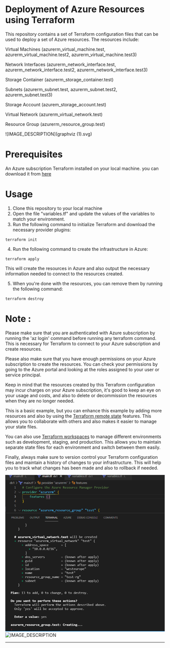 # Deployment of Azure Resources using Terraform

This repository contains a set of Terraform configuration files that can be used to deploy a set of Azure resources. The resources include:

Virtual Machines (azurerm_virtual_machine.test, azurerm_virtual_machine.test2, azurerm_virtual_machine.test3)

Network Interfaces (azurerm_network_interface.test, azurerm_network_interface.test2, azurerm_network_interface.test3)

Storage Container (azurerm_storage_container.test)

Subnets (azurerm_subnet.test, azurerm_subnet.test2, azurerm_subnet.test3)

Storage Account (azurem_storage_account.test)

Virtual Network (azurerm_virtual_network.test)

Resource Group (azurerm_resource_group.test)


![IMAGE_DESCRIPTION](graphviz (1).svg)

# Prerequisites

An Azure subscription
Terraform installed on your local machine. you can download it from [here](https://developer.hashicorp.com/terraform/downloads)

# Usage
1. Clone this repository to your local machine
2. Open the file "variables.tf" and update the values of the variables to match your environment.
3. Run the following command to initialize Terraform and download the necessary provider plugins:

```
terraform init
```
4. Run the following command to create the infrastructure in Azure:

```
terraform apply
```
This will create the resources in Azure and also output the necessary information needed to connect to the resources created.

5. When you're done with the resources, you can remove them by running the following command:

```
terraform destroy
```
# Note : 

Please make sure that you are authenticated with Azure subscription by running the 'az login' command before running any terraform command. This is necessary for Terraform to connect to your Azure subscription and create resources.

Please also make sure that you have enough permissions on your Azure subscription to create the resources. You can check your permissions by going to the Azure portal and looking at the roles assigned to your user or service principal.

Keep in mind that the resources created by this Terraform configuration may incur charges on your Azure subscription, it's good to keep an eye on your usage and costs, and also to delete or decommission the resources when they are no longer needed.

This is a basic example, but you can enhance this example by adding more resources and also by using the [Terraform remote state](https://developer.hashicorp.com/terraform/language/state/remote) features. This allows you to collaborate with others and also makes it easier to manage your state files.

You can also use [Terraform workspaces](https://developer.hashicorp.com/terraform/language/state/workspaces) to manage different environments such as development, staging, and production. This allows you to maintain separate state files for each environment and switch between them easily.

Finally, always make sure to version control your Terraform configuration files and maintain a history of changes to your infrastructure. This will help you to track what changes has been made and also to rollback if needed.


![IMAGE_DESCRIPTION](c1.PNG)
![IMAGE_DESCRIPTION](cap.PNG)


***

